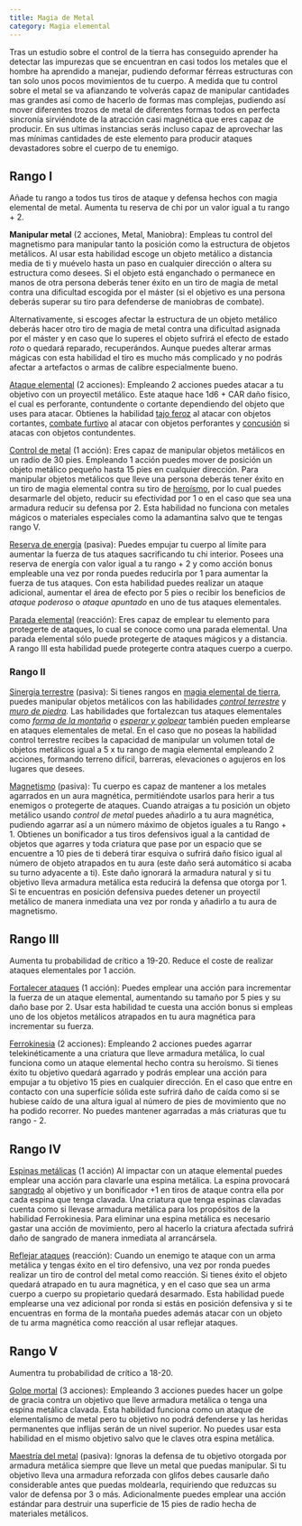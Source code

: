 ```yaml
---
title: Magia de Metal
category: Magia elemental
---
```


Tras un estudio sobre el control de la tierra has conseguido aprender ha detectar las impurezas que se encuentran en casi todos los metales que el hombre ha aprendido a manejar, pudiendo deformar férreas estructuras con tan solo unos pocos movimientos de tu cuerpo. A medida que tu control sobre el metal se va afianzando te volverás capaz de manipular cantidades mas grandes así como de hacerlo de formas mas complejas, pudiendo así mover diferentes trozos de metal de diferentes formas todos en perfecta sincronía sirviéndote de la atracción casi magnética que eres capaz de producir. En sus ultimas instancias serás incluso capaz de aprovechar las mas mínimas cantidades de este elemento para producir ataques devastadores sobre el cuerpo de tu enemigo.

## Rango I

Añade tu rango a todos tus tiros de ataque y defensa hechos con magia elemental de metal. Aumenta tu reserva de chi por un valor igual a tu rango + 2.

**Manipular metal** (2 acciones, Metal, Maniobra): Empleas tu control del magnetismo para manipular tanto la posición como la estructura de objetos metálicos. Al usar esta habilidad escoge un objeto metálico a distancia media de ti y muévelo hasta un paso en cualquier dirección o altera su estructura como desees. Si el objeto está enganchado o permanece en manos de otra persona deberás tener éxito en un tiro de magia de metal contra una dificultad escogida por el máster (si el objetivo es una persona deberás superar su tiro para defenderse de maniobras de combate). 

Alternativamente, si escoges afectar la estructura de un objeto metálico deberás hacer otro tiro de magia de metal contra una dificultad asignada por el máster y en caso que lo superes el objeto sufrirá el efecto de estado *roto* o quedará reparado, recuperándos. Aunque puedes alterar armas mágicas con esta habilidad el tiro es mucho más complicado y no podrás afectar a artefactos o armas de calibre especialmente bueno.

<u>Ataque elemental</u> (2 acciones): Empleando 2 acciones puedes atacar a tu objetivo con un proyectil metálico. Este ataque hace 1d6 + CAR daño físico, el cual es perforante, contundente o cortante dependiendo del objeto que uses para atacar. Obtienes la habilidad [tajo feroz](https://raldamain.com/rules/Rangos/Armas/filos%20cortantes.html#rango-i) al atacar con objetos cortantes, [combate furtivo](https://raldamain.com/rules/Rangos/Armas/arcos.html#rango-i) al atacar con objetos perforantes y [concusión](https://raldamain.com/rules/Rangos/Armas/contundentes.html#rango-i) si atacas con objetos contundentes. 

<u>Control de metal</u> (1 acción): Eres capaz de manipular objetos metálicos en un radio de 30 pies. Empleando 1 acción puedes mover de posición un objeto metálico pequeño hasta 15 pies en cualquier dirección. Para manipular objetos metálicos que lleve una persona deberás tener éxito en un tiro de magia elemental contra su tiro de [heroísmo](https://raldamain.com/rules/Crear%20personajes/talentos.html#hero%C3%ADsmo-fue), por lo cual puedes desarmarle del objeto, reducir su efectividad por 1 o en el caso que sea una armadura reducir su defensa por 2. Esta habilidad no funciona con metales mágicos o materiales especiales como la adamantina salvo que te tengas rango V.

<u>Reserva de energía</u> (pasiva): Puedes empujar tu cuerpo al límite para aumentar la fuerza de tus ataques sacrificando tu chi interior. Posees una reserva de energía con valor igual a tu rango + 2 y como acción bonus empleable una vez por ronda puedes reducirla por 1 para aumentar la fuerza de tus ataques. Con esta habilidad puedes realizar un ataque adicional, aumentar el área de efecto por 5 pies o recibir los beneficios de *ataque poderoso* o *ataque apuntado* en uno de tus ataques elementales.

<u>Parada elemental</u> (reacción): Eres capaz de emplear tu elemento para protegerte de ataques, lo cual se conoce como una parada elemental. Una parada elemental sólo puede protegerte de ataques mágicos y a distancia. A rango III esta habilidad puede protegerte contra ataques cuerpo a cuerpo.

### Rango II

<u>Sinergia terrestre</u> (pasiva):  Si tienes rangos en [magia elemental de tierra](https://raldamain.com/rules/Rangos/Elementalismo/magia%20de%20tierra.html), puedes manipular objetos metálicos con las habilidades [*control terrestre*](https://raldamain.com/rules/Rangos/Elementalismo/magia%20de%20tierra.html#rango-ii) y *[muro de piedra](https://raldamain.com/rules/Rangos/Elementalismo/magia%20de%20tierra.html#rango-ii).* Las habilidades que fortalezcan tus ataques elementales como [*forma de la montaña*](https://raldamain.com/rules/Rangos/Elementalismo/magia%20de%20tierra.html#rango-ii) o [*esperar y golpear*](https://raldamain.com/rules/Rangos/Elementalismo/magia%20de%20tierra.html#rango-iii) también pueden emplearse en ataques elementales de metal. En el caso que no poseas la habilidad control terrestre recibes la capacidad de manipular un volumen total de objetos metálicos igual a 5 x tu rango de magia elemental empleando 2 acciones, formando terreno difícil, barreras, elevaciones o agujeros en los lugares que desees.

<u>Magnetismo</u> (pasiva): Tu cuerpo es capaz de mantener a los metales agarrados en un aura magnética, permitiéndote usarlos para herir a tus enemigos o protegerte de ataques. Cuando atraigas a tu posición un objeto metálico usando *control de metal* puedes añadirlo a tu aura magnética, pudiendo agarrar así a un número máximo de objetos iguales a tu Rango + 1. Obtienes un bonificador a tus tiros defensivos igual a la cantidad de objetos que agarres y toda criatura que pase por un espacio que se encuentre a 10 pies de ti deberá tirar esquiva o sufrirá daño físico igual al número de objeto atrapados en tu aura (este daño será automático si acaba su turno adyacente a ti). Este daño ignorará la armadura natural y si tu objetivo lleva armadura metálica esta reducirá la defensa que otorga por 1. Si te encuentras en posición defensiva puedes detener un proyectil metálico de manera inmediata una vez por ronda y añadirlo a tu aura de magnetismo.

## Rango III

Aumenta tu probabilidad de crítico a 19-20. Reduce el coste de realizar ataques elementales por 1 acción.

<u>Fortalecer ataques</u> (1 acción): Puedes emplear una acción para incrementar la fuerza de un ataque elemental, aumentando su tamaño por 5 pies y su daño base por 2. Usar esta habilidad te cuesta una acción bonus si empleas uno de los objetos metálicos atrapados en tu aura magnética para incrementar su fuerza.

<u>Ferrokinesia</u> (2 acciones): Empleando 2 acciones puedes agarrar telekinéticamente a una criatura que lleve armadura metálica, lo cual funciona como un ataque elemental hecho contra su heroísmo. Si tienes éxito tu objetivo quedará agarrado y podrás emplear una acción para empujar a tu objetivo 15 pies en cualquier dirección. En el caso que entre en contacto con una superfície sólida este sufrirá daño de caída como si se hubiese caído de una altura igual al número de pies de movimiento que no ha podido recorrer. No puedes mantener agarradas a más criaturas que tu rango - 2.

## Rango IV

<u>Espinas metálicas</u> (1 acción) Al impactar con un ataque elemental puedes emplear una acción para clavarle una espina metálica. La espina provocará [sangrado](https://raldamain.com/rules/Reglas%20principales/Efectos%20de%20estado.html#sangrado) al objetivo y un bonificador +1 en tiros de ataque contra ella por cada espina que tenga clavada. Una criatura que tenga espinas clavadas cuenta como si llevase armadura metálica para los propósitos de la habilidad Ferrokinesia. Para eliminar una espina metálica es necesario gastar una acción de movimiento, pero al hacerlo la criatura afectada sufrirá daño de sangrado de manera inmediata al arrancársela.

<u>Reflejar ataques</u> (reacción): Cuando un enemigo te ataque con un arma metálica y tengas éxito en el tiro defensivo, una vez por ronda puedes realizar un tiro de control del metal como reacción. Si tienes éxito el objeto quedará atrapado en tu aura magnética, y en el caso que sea un arma cuerpo a cuerpo su propietario quedará desarmado. Esta habilidad puede emplearse una vez adicional por ronda si estás en posición defensiva y si te encuentras en forma de la montaña puedes además atacar con un objeto de tu arma magnética como reacción al usar reflejar ataques.

## Rango V

Aumentra tu probabilidad de crítico a 18-20.

<u>Golpe mortal</u> (3 acciones): Empleando 3 acciones puedes hacer un golpe de gracia contra un objetivo que lleve armadura metálica o tenga una espina metálica clavada. Esta habilidad funciona como un ataque de elementalismo de metal pero tu objetivo no podrá defenderse y las heridas permanentes que inflijas serán de un nivel superior. No puedes usar esta habilidad en el mismo objetivo salvo que le claves otra espina metálica. 

<u>Maestría del metal</u> (pasiva): Ignoras la defensa de tu objetivo otorgada por armadura metálica siempre que lleve un metal que puedas manipular. Si tu objetivo lleva una armadura reforzada con glifos debes causarle daño considerable antes que puedas moldearla, requiriendo que reduzcas su valor de defensa por 3 o más. Adicionalmente puedes emplear una acción estándar para destruir una superficie de 15 pies de radio hecha de materiales metálicos.
